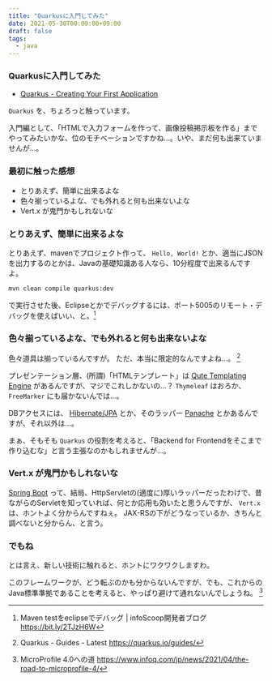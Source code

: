 ```yaml
---
title: "Quarkusに入門してみた"
date: 2021-05-30T00:00:00+09:00
draft: false
tags:
  - java
---
```


### Quarkusに入門してみた

* [Quarkus - Creating Your First Application](https://quarkus.io/guides/getting-started "Quarkus - Creating Your First Application")

`Quarkus` を、ちょろっと触っています。

入門編として、「HTMLで入力フォームを作って、画像投稿掲示板を作る」までやってみたいかな、位のモチベーションですかね…。いや、まだ何も出来ていませんが…。

### 最初に触った感想

* とりあえず、簡単に出来るよな
* 色々揃っているよな、でも外れると何も出来ないよな
* Vert.x が鬼門かもしれないな

### とりあえず、簡単に出来るよな

とりあえず、mavenでプロジェクト作って、 `Hello, World!` とか、適当にJSONを出力するのとかは、Javaの基礎知識ある人なら、10分程度で出来るんですよ。

```sh
mvn clean compile quarkus:dev
```

で実行させた後、Eclipseとかでデバッグするには、ポート5005のリモート・デバッグを使えばいい、と。[^1]

### 色々揃っているよな、でも外れると何も出来ないよな

色々道具は揃っているんですが。 ただ、本当に限定的なんですよね…。 [^2]

プレゼンテーション層、(所謂)「HTMLテンプレート」は [Qute Templating Engine](https://quarkus.io/guides/qute "Quarkus - Qute Templating Engine") があるんですが、マジでこれしかないの…？ `Thymeleaf` はおろか、 `FreeMarker` にも届かないんでは…。

DBアクセスには、 [Hibernate/JPA](https://quarkus.io/guides/hibernate-orm "Quarkus - Using Hibernate ORM and JPA") とか、そのラッパー [Panache](https://quarkus.io/guides/hibernate-orm-panache "Quarkus - Simplified Hibernate ORM with Panache") とかあるんですが、それ以外は…。

まぁ、そもそも `Quarkus` の役割を考えると、「Backend for Frontendをそこまで作り込むな」と言う主張なのかもしれませんが…。

### Vert.x が鬼門かもしれないな

[Spring Boot](https://spring.pleiades.io/spring-boot/docs/current/reference/html/getting-started.html "Spring Boot 入門 - リファレンスドキュメント") って、結局、HttpServletの(適度に)厚いラッパーだったわけで、昔ながらのServletを知っていれば、何とか応用も効いたと思うんですが、 `Vert.x ` は、ホントよく分からんですねぇ。 JAX-RSの下がどうなっているか、きちんと調べないと分からん、と言う。

### でもね

とは言え、新しい技術に触れると、ホントにワクワクしますわ。

このフレームワークが、どう転ぶのかも分からないんですが、でも、これからのJava標準準拠であることを考えると、やっぱり避けて通れないんでしょうね。 [^3]

[^1]: Maven testをeclipseでデバッグ | infoScoop開発者ブログ https://bit.ly/2TJzH6W
[^2]: Quarkus - Guides - Latest https://quarkus.io/guides/
[^3]: MicroProfile 4.0への道 https://www.infoq.com/jp/news/2021/04/the-road-to-microprofile-4/